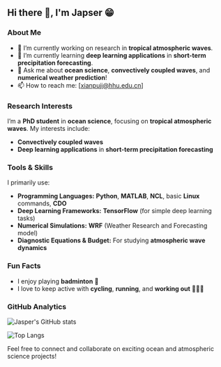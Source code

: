 <!--
Blissful-Jasper/Blissful-Jasper** is a ✨ _special_ ✨ repository because its `README.md` (this file) appears on your GitHub profile.
-->

## Hi there 👋, I'm Japser 😁

### About Me
- 🔭 I’m currently working on research in **tropical atmospheric waves**.
- 🌱 I’m currently learning **deep learning applications** in **short-term precipitation forecasting**.
- 💬 Ask me about **ocean science**, **convectively coupled waves**, and **numerical weather prediction**!
- 📫 How to reach me: [xianpuji@hhu.edu.cn]

### Research Interests
I’m a **PhD student** in **ocean science**, focusing on **tropical atmospheric waves**. My interests include:
- **Convectively coupled waves**
- **Deep learning applications** in **short-term precipitation forecasting**

### Tools & Skills
I primarily use:
- **Programming Languages:** **Python**, **MATLAB**, **NCL**, basic **Linux** commands, **CDO**
- **Deep Learning Frameworks:** **TensorFlow** (for simple deep learning tasks)
- **Numerical Simulations:** **WRF** (Weather Research and Forecasting model)
- **Diagnostic Equations & Budget:** For studying **atmospheric wave dynamics**

### Fun Facts
- I enjoy playing **badminton** 🏸
- I love to keep active with **cycling**, **running**, and **working out** 🚴🏃💪

### GitHub Analytics

<!-- GitHub Stats -->
![Jasper's GitHub stats](https://github-readme-stats.vercel.app/api?username=Blissful-Jasper&show_icons=true&hide_title=true&count_private=true&hide=prs&theme=radical)

<!-- Most Used Languages -->
![Top Langs](https://github-readme-stats.vercel.app/api/top-langs/?username=Blissful-Jasper&layout=compact&theme=radical)

<!-- Activity Graph -->

Feel free to connect and collaborate on exciting ocean and atmospheric science projects!
